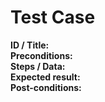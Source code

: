 # Test Case

**ID / Title:**  
**Preconditions:**  
**Steps / Data:**  
**Expected result:**  
**Post-conditions:**  
